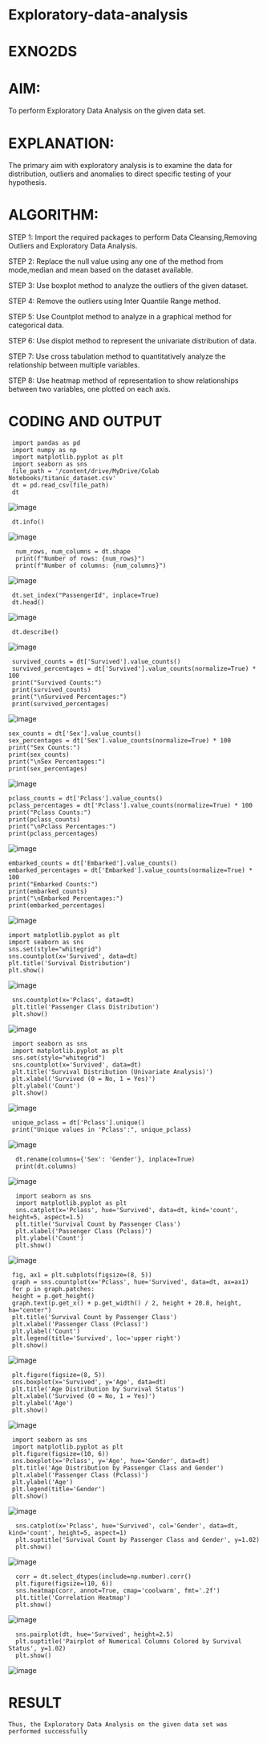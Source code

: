 # Exploratory-data-analysis

# EXNO2DS

# AIM:


  To perform Exploratory Data Analysis on the given data set.
  
# EXPLANATION:
The primary aim with exploratory analysis is to examine the data for distribution, outliers and anomalies to direct specific testing of your hypothesis.

# ALGORITHM:
STEP 1: Import the required packages to perform Data Cleansing,Removing Outliers and Exploratory Data Analysis.

STEP 2: Replace the null value using any one of the method from mode,median and mean based on the dataset available.

STEP 3: Use boxplot method to analyze the outliers of the given dataset.

STEP 4: Remove the outliers using Inter Quantile Range method.

STEP 5: Use Countplot method to analyze in a graphical method for categorical data.

STEP 6: Use displot method to represent the univariate distribution of data.

STEP 7: Use cross tabulation method to quantitatively analyze the relationship between multiple variables.

STEP 8: Use heatmap method of representation to show relationships between two variables, one plotted on each axis.

# CODING AND OUTPUT
     import pandas as pd
     import numpy as np
     import matplotlib.pyplot as plt
     import seaborn as sns
     file_path = '/content/drive/MyDrive/Colab Notebooks/titanic_dataset.csv' 
     dt = pd.read_csv(file_path)
     dt
  ![image](https://github.com/user-attachments/assets/6f4a7e75-6e2e-49c4-8906-ab3b90476587)
  
     dt.info()
  ![image](https://github.com/user-attachments/assets/68e5eea7-490c-465f-8d6b-c00a9bad712e)
  
      num_rows, num_columns = dt.shape
      print(f"Number of rows: {num_rows}")
      print(f"Number of columns: {num_columns}")
  ![image](https://github.com/user-attachments/assets/2ca0414f-c6d7-4bc2-abbd-55a2991e3454)
  
     dt.set_index("PassengerId", inplace=True)
     dt.head()
  ![image](https://github.com/user-attachments/assets/f555f387-d7e4-4a5e-a1e7-8ac57870ad6b)
  
     dt.describe()
  ![image](https://github.com/user-attachments/assets/4fdab13c-d9f8-42e6-8287-78c81eb200f1)
  
     survived_counts = dt['Survived'].value_counts()
     survived_percentages = dt['Survived'].value_counts(normalize=True) * 100
     print("Survived Counts:")
     print(survived_counts)
     print("\nSurvived Percentages:")
     print(survived_percentages)
  ![image](https://github.com/user-attachments/assets/3d891de6-2745-4f9f-9fa4-3c46d79ad00d)

    sex_counts = dt['Sex'].value_counts()
    sex_percentages = dt['Sex'].value_counts(normalize=True) * 100
    print("Sex Counts:")
    print(sex_counts)
    print("\nSex Percentages:")
    print(sex_percentages)
  ![image](https://github.com/user-attachments/assets/761bd8f9-79af-47a1-aff7-2795c8593937)

    pclass_counts = dt['Pclass'].value_counts()
    pclass_percentages = dt['Pclass'].value_counts(normalize=True) * 100
    print("Pclass Counts:")
    print(pclass_counts)
    print("\nPclass Percentages:")
    print(pclass_percentages)
  ![image](https://github.com/user-attachments/assets/f9e680d6-e114-4075-8740-6bb27c1588c8)

  
    embarked_counts = dt['Embarked'].value_counts()
    embarked_percentages = dt['Embarked'].value_counts(normalize=True) * 100
    print("Embarked Counts:")
    print(embarked_counts)
    print("\nEmbarked Percentages:")
    print(embarked_percentages)
  ![image](https://github.com/user-attachments/assets/e6d2074f-e839-43ab-a791-06cf9c196274)

    import matplotlib.pyplot as plt
    import seaborn as sns
    sns.set(style="whitegrid")
    sns.countplot(x='Survived', data=dt)
    plt.title('Survival Distribution')
    plt.show()
  ![image](https://github.com/user-attachments/assets/fea8152f-2eb1-4e21-a554-4bd02ab00a5b)

     sns.countplot(x='Pclass', data=dt)
     plt.title('Passenger Class Distribution')
     plt.show()
  ![image](https://github.com/user-attachments/assets/8e542d43-9cce-4523-82ed-406abfab33ed)

     import seaborn as sns
     import matplotlib.pyplot as plt
     sns.set(style="whitegrid")
     sns.countplot(x='Survived', data=dt)
     plt.title('Survival Distribution (Univariate Analysis)')
     plt.xlabel('Survived (0 = No, 1 = Yes)')
     plt.ylabel('Count')
     plt.show()
  ![image](https://github.com/user-attachments/assets/5d74dc81-8e8c-452b-886c-2b8f54071a25)

     unique_pclass = dt['Pclass'].unique()
     print("Unique values in 'Pclass':", unique_pclass)
  ![image](https://github.com/user-attachments/assets/a862cbde-fd7d-4cb8-ba37-b175572cf5b3)

      dt.rename(columns={'Sex': 'Gender'}, inplace=True)
      print(dt.columns)
  ![image](https://github.com/user-attachments/assets/f935e308-262f-4254-a644-a9bae52fe5de)

      import seaborn as sns
      import matplotlib.pyplot as plt
      sns.catplot(x='Pclass', hue='Survived', data=dt, kind='count', height=5, aspect=1.5)
      plt.title('Survival Count by Passenger Class')
      plt.xlabel('Passenger Class (Pclass)')
      plt.ylabel('Count')
      plt.show()
  ![image](https://github.com/user-attachments/assets/b467b7d0-8b8b-467c-b3e3-f9135d95775e)

     fig, ax1 = plt.subplots(figsize=(8, 5))
     graph = sns.countplot(x='Pclass', hue='Survived', data=dt, ax=ax1)
     for p in graph.patches:
     height = p.get_height()
     graph.text(p.get_x() + p.get_width() / 2, height + 20.8, height, ha="center")
     plt.title('Survival Count by Passenger Class')
     plt.xlabel('Passenger Class (Pclass)')
     plt.ylabel('Count')
     plt.legend(title='Survived', loc='upper right')
     plt.show()
  ![image](https://github.com/user-attachments/assets/b4a6be08-eb31-473c-bb6d-f35f0c88b200)

     plt.figure(figsize=(8, 5))
     sns.boxplot(x='Survived', y='Age', data=dt)
     plt.title('Age Distribution by Survival Status')
     plt.xlabel('Survived (0 = No, 1 = Yes)')
     plt.ylabel('Age')
     plt.show()
  ![image](https://github.com/user-attachments/assets/db84eff4-2fb8-4b56-bcb4-98bc5f666123)

     import seaborn as sns
     import matplotlib.pyplot as plt
     plt.figure(figsize=(10, 6))
     sns.boxplot(x='Pclass', y='Age', hue='Gender', data=dt)
     plt.title('Age Distribution by Passenger Class and Gender')
     plt.xlabel('Passenger Class (Pclass)')
     plt.ylabel('Age')
     plt.legend(title='Gender')
     plt.show()
  ![image](https://github.com/user-attachments/assets/b6190711-3831-4efe-955c-b708f7b90cb0)

      sns.catplot(x='Pclass', hue='Survived', col='Gender', data=dt, kind='count', height=5, aspect=1)
      plt.suptitle('Survival Count by Passenger Class and Gender', y=1.02)
      plt.show()
  ![image](https://github.com/user-attachments/assets/649b9721-eda3-4226-bb1e-bcac75ba0ff1)

      corr = dt.select_dtypes(include=np.number).corr()
      plt.figure(figsize=(10, 6))
      sns.heatmap(corr, annot=True, cmap='coolwarm', fmt='.2f')
      plt.title('Correlation Heatmap')
      plt.show()
  ![image](https://github.com/user-attachments/assets/a95e1dea-4296-4a24-a1c1-110a567c8504)

      sns.pairplot(dt, hue='Survived', height=2.5)
      plt.suptitle('Pairplot of Numerical Columns Colored by Survival Status', y=1.02)
      plt.show()
  ![image](https://github.com/user-attachments/assets/39afcbed-ddd6-48b9-88e7-9836215aeeaa)

 # RESULT
    Thus, the Exploratory Data Analysis on the given data set was performed successfully
